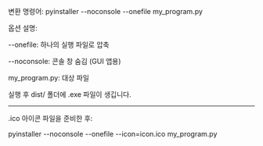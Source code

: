 변환 명령어:
pyinstaller --noconsole --onefile my_program.py

옵션 설명:

--onefile: 하나의 실행 파일로 압축

--noconsole: 콘솔 창 숨김 (GUI 앱용)

my_program.py: 대상 파일

실행 후 dist/ 폴더에 .exe 파일이 생깁니다.

--------------------------------------

.ico 아이콘 파일을 준비한 후:

pyinstaller --noconsole --onefile --icon=icon.ico my_program.py